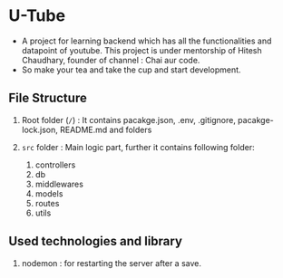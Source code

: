 # U-Tube
- A project for learning backend which has all the functionalities and datapoint of youtube. This project is under mentorship of Hitesh Chaudhary, founder of channel : Chai aur code. 
- So make your tea and take the cup and start development. 

## File Structure

1. Root folder (`/`) : It contains pacakge.json, .env, .gitignore, pacakge-lock.json, README.md and folders
2. `src` folder : Main logic part, further it contains following folder:

    1. controllers
    2. db
    3. middlewares
    4. models
    5. routes
    6. utils

## Used technologies and library

1. nodemon : for restarting the server after a save.